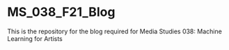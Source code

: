 # MS_038_F21_Blog
This is the repository for the blog required for Media Studies 038: Machine Learning for Artists
